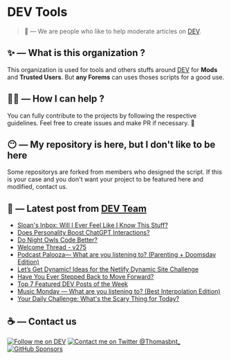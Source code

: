 # DEV Tools

> 🔧 — We are people who like to help moderate articles on [DEV](https://dev.to).

## ✨ — What is this organization ?

This organization is used for tools and others stuffs around [DEV](https://dev.to) for **Mods** and **Trusted Users**. But __any Forems__ can uses thoses scripts for a good use.


## 💪🏼 — How I can help ?

You can fully contribute to the projects by following the respective guidelines. Feel free to create issues and make PR if necessary. 🎉

## 😶 — My repository is here, but I don't like to be here

Some repositorys are forked from members who designed the script. If this is your case and you don't want your project to be featured here and modified, contact us.

## 📝 — Latest post from [DEV Team](https://dev.to/devteam)

<!-- BLOG-POST-LIST:START -->
- [Sloan&#39;s Inbox: Will I Ever Feel Like I Know This Stuff?](https://dev.to/devteam/sloans-inbox-will-i-ever-feel-like-i-know-this-stuff-22dj)
- [Does Personality Boost ChatGPT Interactions?](https://dev.to/devteam/does-personality-boost-chatgpt-interactions-135n)
- [Do Night Owls Code Better?](https://dev.to/devteam/do-night-owls-code-better-4ddj)
- [Welcome Thread - v275](https://dev.to/devteam/welcome-thread-v275-5a9f)
- [Podcast Palooza— What are you listening to? &lpar;Parenting + Doomsday Edition&rpar;](https://dev.to/devteam/podcast-palooza-what-are-you-listening-to-parenting-doomsday-edition-3eg)
- [Let’s Get Dynamic! Ideas for the Netlify Dynamic Site Challenge](https://dev.to/devteam/lets-get-dynamic-ideas-for-the-netlify-dynamic-site-challenge-5d4a)
- [Have You Ever Stepped Back to Move Forward?](https://dev.to/devteam/have-you-ever-stepped-back-to-move-forward-45j4)
- [Top 7 Featured DEV Posts of the Week](https://dev.to/devteam/top-7-featured-dev-posts-of-the-week-2nek)
- [Music Monday — What are you listening to? &lpar;Best Interpolation Edition&rpar;](https://dev.to/devteam/music-monday-what-are-you-listening-to-best-interpolation-edition-5nc)
- [Your Daily Challenge: What&#39;s the Scary Thing for Today?](https://dev.to/devteam/your-daily-challenge-whats-the-scary-thing-for-today-461i)
<!-- BLOG-POST-LIST:END -->


## ☕ — Contact us

[![Follow me on DEV](https://img.shields.io/badge/dev.to-%2308090A.svg?&style=for-the-badge&logo=dev.to&logoColor=white&alt=devto)](https://dev.to/thomasbnt)
[![Contact me on Twitter @Thomasbnt_](https://img.shields.io/badge/Contact%20me%20on%20Twitter-%231DA1F2.svg?&style=for-the-badge&logo=twitter&logoColor=white&alt=twitter)](https://twitter.com/messages/1142357270-1142357270?text=Hello,%20I%20contact%20you%20from%20devtotools%20&recipient_id=1142357270) [![GitHub Sponsors](https://img.shields.io/badge/Sponsor%20me-%23EA54AE.svg?&style=for-the-badge&logo=github-sponsors&logoColor=white)](https://github.com/sponsors/thomasbnt)


